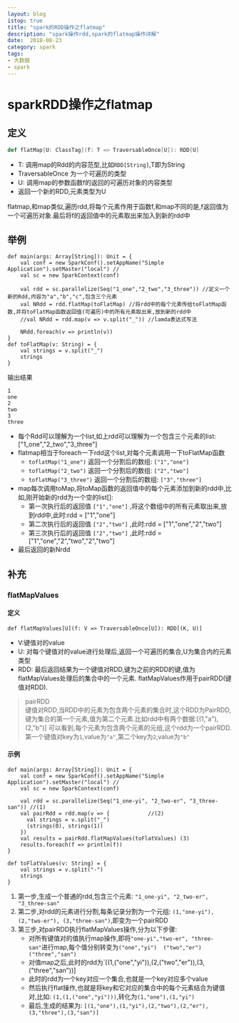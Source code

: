 ```yaml
---
layout: blog
istop: true
title: "spark的RDD操作之flatmap"
description: "spark操作rdd,spark的flatmap操作详解"
date:  2018-08-23
category: spark
tags:
- 大数据
- spark
---
```

# sparkRDD操作之flatmap
## 定义
```scala
def flatMap[U: ClassTag](f: T => TraversableOnce[U]): RDD[U]
```
* T: 调用map的Rdd的内容范型,比如`RDD[String]`,T即为String
* TraversableOnce 为一个可遍历的类型
* U: 调用map的参数函数f的返回的可遍历对象的内容类型
* 返回一个新的RDD,元素类型为U

flatmap,和map类似,遍历rdd,将每个元素作用于函数f,和map不同的是,f返回值为一个可遍历对象.最后将f的返回值中的元素取出来加入到新的rdd中


## 举例
```
def main(args: Array[String]): Unit = {
    val conf = new SparkConf().setAppName("Simple Application").setMaster("local") //
    val sc = new SparkContext(conf)

    val rdd = sc.parallelize(Seq("1_one","2_two","3_three")) //定义一个新的Rdd,内容为"a","b","c",包含三个元素
    val NRdd = rdd.flatMap(toFlatMap) //将rdd中的每个元素传给toFlatMap函数,并将toFlatMap函数返回值(可遍历)中的所有元素取出来,放到新的rdd中
    //val NRdd = rdd.map(v => v.split("_")) //lamda表达式写法

    NRdd.foreach(v => println(v))
}
def toFlatMap(v: String) = {
    val strings = v.split("_")
    strings
}
```
输出结果
```
1
one
2
two
3
three
```
* 每个Rdd可以理解为一个list,如上rdd可以理解为一个包含三个元素的list: ["1_one","2_two","3_three"]
* flatmap相当于foreach一下rdd这个list,对每个元素调用一下toFlatMap函数
    - `toflatMap("1_one")` 返回一个分割后的数组: `["1","one"]`
    - `toflatMap("2_two")` 返回一个分割后的数组: `["2","two"]`
    - `toflatMap("3_three")` 返回一个分割后的数组: `["3","three"]`
* map每次调用toMap,将toMap函数的返回值中的每个元素添加到新的rdd中,比如,刚开始新的rdd为一个空的list[]:
    - 第一次执行后的返回值 `["1","one"]` ,将这个数组中的所有元素取出来,放到rdd中,此时:rdd = ["1","one"]
    - 第二次执行后的返回值 `["2","two"]` ,此时:rdd = ["1","one","2","two"]
    - 第三次执行后的返回值 `["2","two"]` ,此时:rdd = ["1","one","2","two","2","two"]
* 最后返回的新Nrdd
## 补充
### flatMapValues
#### 定义
```
def flatMapValues[U](f: V => TraversableOnce[U]): RDD[(K, U)]
```
* V:键值对的value
* U: 对每个键值对的value进行处理后,返回一个可遍历的集合,U为集合内的元素类型
* RDD: 最后返回结果为一个键值对RDD,键为之前的RDD的键,值为flatMapValues处理后的集合中的一个元素.
flatMapValues作用于pairRDD(键值对RDD).
> pairRDD  
键值对RDD,当RDD中的元素为包含两个元素的集合时,这个RDD为PairRDD,键为集合的第一个元素,值为第二个元素.比如rdd中有两个数据:[(1,"a"),(2,"b")]
可以看到,每个元素为包含两个元素的元组,这个rdd为一个pairRDD.第一个键值对key为`1`,value为`"a"`,第二个key为`2`,value为`"b"`

#### 示例
```
def main(args: Array[String]): Unit = {
    val conf = new SparkConf().setAppName("Simple Application").setMaster("local") //
    val sc = new SparkContext(conf)

    val rdd = sc.parallelize(Seq("1_one-yi", "2_two-er", "3_three-san")) //(1)
    val pairRdd = rdd.map(v => {            //(2)
      val strings = v.split("_")
      (strings(0), strings(1))
    })
    val results = pairRdd.flatMapValues(toFlatValues) (3)
    results.foreach(f => println(f))
}

def toFlatValues(v: String) = {
    val strings = v.split("-")
    strings
}
```
1. 第一步,生成一个普通的rdd,包含三个元素: `"1_one-yi", "2_two-er", "3_three-san"`
2. 第二步,对rdd的元素进行分割,每条记录分割为一个元组: `(1,"one-yi"), (2,"two-er"), (3,"three-san")`,即变为一个pairRDD
3. 第三步,对pairRDD执行flatMapValues操作,分为以下步骤:
    - 对所有键值对的值执行map操作,即将`"one-yi","two-er", "three-san"`进行map,每个值分别转变为`("one","yi")  ("two","er") ("three","san")`
    - 对值map之后,此时的rdd为`[(1,("one","yi")),(2,("two","er")),(3,("three","san"))]
    - 此时的rdd为一个key对应一个集合,也就是一个key对应多个value
    - 然后执行flat操作,也就是将key和它对应的集合中的每个元素结合为键值对,比如: `(1,(1,("one","yi")))`,转化为`(1,"one"),(1,"yi")`
    - 最后,生成的结果为: `[(1,"one"),(1,"yi"),(2,"two"),(2,"er"),(3,"three"),(3,"san")]`
    